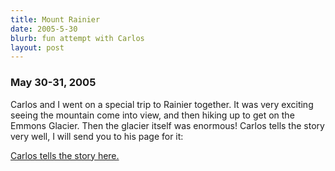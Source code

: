 ```yaml
---
title: Mount Rainier
date: 2005-5-30
blurb: fun attempt with Carlos
layout: post
---
```


<h3>May 30-31, 2005</h3>


Carlos and I went on a special trip to Rainier together. It was very exciting seeing
the mountain come into view, and then hiking up to get on the Emmons Glacier.
Then the glacier itself was enormous! Carlos tells the story very well, I will
send you to his page for it:


<a href="http://spaces.msn.com/carlosp/PersonalSpace.aspx?_c11_blogpart_blogpart=blogview&_c=blogpart&partqs=amonth%3d5%26ayear%3d2005">Carlos tells the story here</ax>.
